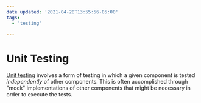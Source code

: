 ```yaml
---
date updated: '2021-04-28T13:55:56-05:00'
tags:
  - 'testing'

---
```

# Unit Testing

[Unit testing](https://en.wikipedia.org/wiki/Unit_testing) involves a form of testing in which a given component is tested _independently_ of other components.  This is often accomplished through "mock" implementations of other components that might be necessary in order to execute the tests.